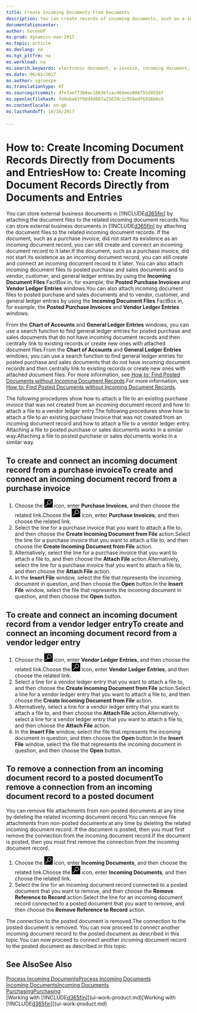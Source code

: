 ```yaml
---
title: Create Incoming Documents From Documents
description: You can create records of incoming documents, such as e-invoices, and manage OCR tasks, eCommerce, and document exchange.
documentationcenter: 
author: SorenGP
ms.prod: dynamics-nav-2017
ms.topic: article
ms.devlang: na
ms.tgt_pltfrm: na
ms.workload: na
ms.search.keywords: electronic document, e-invoice, incoming document, OCR, ecommerce, document exchange, import invoice
ms.date: 06/02/2017
ms.author: sgroespe
ms.translationtype: HT
ms.sourcegitcommit: 4fefaef7380ac10836fcac404eea006f55d8556f
ms.openlocfilehash: fd8eba03f98d4d667a25639c1c958edf6936b0cb
ms.contentlocale: en-gb
ms.lasthandoff: 10/16/2017

---
```

# <a name="how-to-create-incoming-document-records-directly-from-documents-and-entries"></a><span data-ttu-id="bd04b-103">How to: Create Incoming Document Records Directly from Documents and Entries</span><span class="sxs-lookup"><span data-stu-id="bd04b-103">How to: Create Incoming Document Records Directly from Documents and Entries</span></span>
<span data-ttu-id="bd04b-104">You can store external business documents in [!INCLUDE[d365fin](includes/d365fin_md.md)] by attaching the document files to the related incoming document records.</span><span class="sxs-lookup"><span data-stu-id="bd04b-104">You can store external business documents in [!INCLUDE[d365fin](includes/d365fin_md.md)] by attaching the document files to the related incoming document records.</span></span> <span data-ttu-id="bd04b-105">If the document, such as a purchase invoice, did not start its existence as an incoming document record, you can still create and connect an incoming document record to it later.</span><span class="sxs-lookup"><span data-stu-id="bd04b-105">If the document, such as a purchase invoice, did not start its existence as an incoming document record, you can still create and connect an incoming document record to it later.</span></span> <span data-ttu-id="bd04b-106">You can also attach incoming document files to posted purchase and sales documents and to vendor, customer, and general ledger entries by using the **Incoming Document Files** FactBox in, for example, the **Posted Purchase Invoices** and **Vendor Ledger Entries** windows.</span><span class="sxs-lookup"><span data-stu-id="bd04b-106">You can also attach incoming document files to posted purchase and sales documents and to vendor, customer, and general ledger entries by using the **Incoming Document Files** FactBox in, for example, the **Posted Purchase Invoices** and **Vendor Ledger Entries** windows.</span></span>

<span data-ttu-id="bd04b-107">From the **Chart of Accounts** and **General Ledger Entries** windows, you can use a search function to find general ledger entries for posted purchase and sales documents that do not have incoming document records and then centrally link to existing records or create new ones with attached document files.</span><span class="sxs-lookup"><span data-stu-id="bd04b-107">From the **Chart of Accounts** and **General Ledger Entries** windows, you can use a search function to find general ledger entries for posted purchase and sales documents that do not have incoming document records and then centrally link to existing records or create new ones with attached document files.</span></span> <span data-ttu-id="bd04b-108">For more information, see [How to: Find Posted Documents without Incoming Document Records](across-how-find-posted-documents-without-income-document-records.md).</span><span class="sxs-lookup"><span data-stu-id="bd04b-108">For more information, see [How to: Find Posted Documents without Incoming Document Records](across-how-find-posted-documents-without-income-document-records.md).</span></span>

<span data-ttu-id="bd04b-109">The following procedures show how to attach a file to an existing purchase invoice that was not created from an incoming document record and how to attach a file to a vendor ledger entry.</span><span class="sxs-lookup"><span data-stu-id="bd04b-109">The following procedures show how to attach a file to an existing purchase invoice that was not created from an incoming document record and how to attach a file to a vendor ledger entry.</span></span> <span data-ttu-id="bd04b-110">Attaching a file to posted purchase or sales documents works in a similar way.</span><span class="sxs-lookup"><span data-stu-id="bd04b-110">Attaching a file to posted purchase or sales documents works in a similar way.</span></span>

## <a name="to-create-and-connect-an-incoming-document-record-from-a-purchase-invoice"></a><span data-ttu-id="bd04b-111">To create and connect an incoming document record from a purchase invoice</span><span class="sxs-lookup"><span data-stu-id="bd04b-111">To create and connect an incoming document record from a purchase invoice</span></span>
1. <span data-ttu-id="bd04b-112">Choose the ![Search for Page or Report](media/ui-search/search_small.png "Search for Page or Report icon") icon, enter **Purchase Invoices**, and then choose the related link.</span><span class="sxs-lookup"><span data-stu-id="bd04b-112">Choose the ![Search for Page or Report](media/ui-search/search_small.png "Search for Page or Report icon") icon, enter **Purchase Invoices**, and then choose the related link.</span></span>
2. <span data-ttu-id="bd04b-113">Select the line for a purchase invoice that you want to attach a file to, and then choose the **Create Incoming Document from File** action.</span><span class="sxs-lookup"><span data-stu-id="bd04b-113">Select the line for a purchase invoice that you want to attach a file to, and then choose the **Create Incoming Document from File** action.</span></span>
3. <span data-ttu-id="bd04b-114">Alternatively, select the line for a purchase invoice that you want to attach a file to, and then choose the **Attach File** action.</span><span class="sxs-lookup"><span data-stu-id="bd04b-114">Alternatively, select the line for a purchase invoice that you want to attach a file to, and then choose the **Attach File** action.</span></span>
4. <span data-ttu-id="bd04b-115">In the **Insert File** window, select the file that represents the incoming document in question, and then choose the **Open** button.</span><span class="sxs-lookup"><span data-stu-id="bd04b-115">In the **Insert File** window, select the file that represents the incoming document in question, and then choose the **Open** button.</span></span>

## <a name="to-create-and-connect-an-incoming-document-record-from-a-vendor-ledger-entry"></a><span data-ttu-id="bd04b-116">To create and connect an incoming document record from a vendor ledger entry</span><span class="sxs-lookup"><span data-stu-id="bd04b-116">To create and connect an incoming document record from a vendor ledger entry</span></span>
1. <span data-ttu-id="bd04b-117">Choose the ![Search for Page or Report](media/ui-search/search_small.png "Search for Page or Report icon") icon, enter **Vendor Ledger Entries**, and then choose the related link.</span><span class="sxs-lookup"><span data-stu-id="bd04b-117">Choose the ![Search for Page or Report](media/ui-search/search_small.png "Search for Page or Report icon") icon, enter **Vendor Ledger Entries**, and then choose the related link.</span></span>
2. <span data-ttu-id="bd04b-118">Select a line for a vendor ledger entry that you want to attach a file to, and then choose the **Create Incoming Document from File** action.</span><span class="sxs-lookup"><span data-stu-id="bd04b-118">Select a line for a vendor ledger entry that you want to attach a file to, and then choose the **Create Incoming Document from File** action.</span></span>
3. <span data-ttu-id="bd04b-119">Alternatively, select a line for a vendor ledger entry that you want to attach a file to, and then choose the **Attach File** action.</span><span class="sxs-lookup"><span data-stu-id="bd04b-119">Alternatively, select a line for a vendor ledger entry that you want to attach a file to, and then choose the **Attach File** action.</span></span>
4. <span data-ttu-id="bd04b-120">In the **Insert File** window, select the file that represents the incoming document in question, and then choose the **Open** button.</span><span class="sxs-lookup"><span data-stu-id="bd04b-120">In the **Insert File** window, select the file that represents the incoming document in question, and then choose the **Open** button.</span></span>

## <a name="to-remove-a-connection-from-an-incoming-document-record-to-a-posted-document"></a><span data-ttu-id="bd04b-121">To remove a connection from an incoming document record to a posted document</span><span class="sxs-lookup"><span data-stu-id="bd04b-121">To remove a connection from an incoming document record to a posted document</span></span>
<span data-ttu-id="bd04b-122">You can remove file attachments from non-posted documents at any time by deleting the related incoming document record.</span><span class="sxs-lookup"><span data-stu-id="bd04b-122">You can remove file attachments from non-posted documents at any time by deleting the related incoming document record.</span></span> <span data-ttu-id="bd04b-123">If the document is posted, then you must first remove the connection from the incoming document record.</span><span class="sxs-lookup"><span data-stu-id="bd04b-123">If the document is posted, then you must first remove the connection from the incoming document record.</span></span>

1. <span data-ttu-id="bd04b-124">Choose the ![Search for Page or Report](media/ui-search/search_small.png "Search for Page or Report icon") icon, enter **Incoming Documents**, and then choose the related link.</span><span class="sxs-lookup"><span data-stu-id="bd04b-124">Choose the ![Search for Page or Report](media/ui-search/search_small.png "Search for Page or Report icon") icon, enter **Incoming Documents**, and then choose the related link.</span></span>
2. <span data-ttu-id="bd04b-125">Select the line for an incoming document record connected to a posted document that you want to remove, and then choose the **Remove Reference to Record** action.</span><span class="sxs-lookup"><span data-stu-id="bd04b-125">Select the line for an incoming document record connected to a posted document that you want to remove, and then choose the **Remove Reference to Record** action.</span></span>

<span data-ttu-id="bd04b-126">The connection to the posted document is removed.</span><span class="sxs-lookup"><span data-stu-id="bd04b-126">The connection to the posted document is removed.</span></span> <span data-ttu-id="bd04b-127">You can now proceed to connect another incoming document record to the posted document as described in this topic.</span><span class="sxs-lookup"><span data-stu-id="bd04b-127">You can now proceed to connect another incoming document record to the posted document as described in this topic.</span></span>

## <a name="see-also"></a><span data-ttu-id="bd04b-128">See Also</span><span class="sxs-lookup"><span data-stu-id="bd04b-128">See Also</span></span>
[<span data-ttu-id="bd04b-129">Process Incoming Documents</span><span class="sxs-lookup"><span data-stu-id="bd04b-129">Process Incoming Documents</span></span>](across-process-income-documents.md)  
[<span data-ttu-id="bd04b-130">Incoming Documents</span><span class="sxs-lookup"><span data-stu-id="bd04b-130">Incoming Documents</span></span>](across-income-documents.md)  
[<span data-ttu-id="bd04b-131">Purchasing</span><span class="sxs-lookup"><span data-stu-id="bd04b-131">Purchasing</span></span>](purchasing-manage-purchasing.md)  
<span data-ttu-id="bd04b-132">[Working with [!INCLUDE[d365fin](includes/d365fin_md.md)]](ui-work-product.md)</span><span class="sxs-lookup"><span data-stu-id="bd04b-132">[Working with [!INCLUDE[d365fin](includes/d365fin_md.md)]](ui-work-product.md)</span></span>

